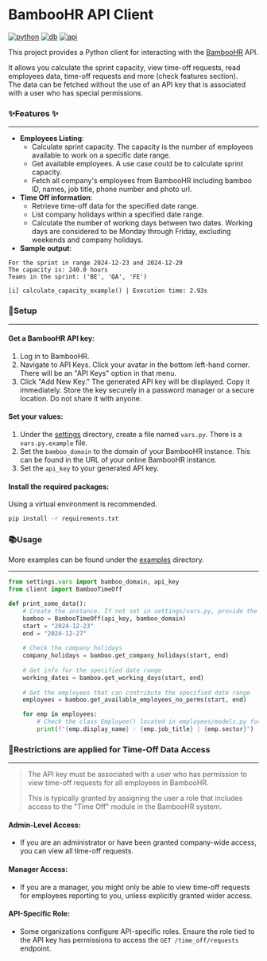 # BambooHR API Client
[![python](https://img.shields.io/badge/python-3.9-blue)](https://www.python.org/)
[![db](https://img.shields.io/badge/db-sqlmodel-7e56c2)](https://sqlmodel.tiangolo.com/)
[![api](https://img.shields.io/badge/BambooHR-v1-73c41d)](https://documentation.bamboohr.com/docs/getting-started)


 This project provides a Python client for interacting with the [BambooHR](https://www.bamboohr.com/) API.

 It allows you calculate the sprint capacity, view time-off requests, read 
 employees data, time-off requests and more (check features section). <br>
 The data can be fetched without the use of an API key 
 that is associated with a user who has special permissions.


### ✨Features ✨

-------------

* **Employees Listing**:
  * Calculate sprint capacity. The capacity is the number of employees available to work on a 
    specific date range.
  * Get available employees. A use case could be to calculate sprint capacity.
  * Fetch all company's employees from BambooHR including bamboo ID, 
    names, job title, phone number and photo url.
* **Time Off information**:
  * Retrieve time-off data for the specified date range.
  * List company holidays within a specified date range.
  * Calculate the number of working days between two dates. Working days 
    are considered to be Monday through Friday, excluding weekends and company 
    holidays.
* **Sample output**:
```text
For the sprint in range 2024-12-23 and 2024-12-29
The capacity is: 240.0 hours
Teams in the sprint: ('BE', 'QA', 'FE')

[i] calculate_capacity_example() | Execution time: 2.93s
```

### 🔧Setup

-------------

#### Get a BambooHR API key:
1. Log in to BambooHR.
2. Navigate to API Keys. Click your avatar in the bottom left-hand corner. 
   There will be an "API Keys" option in that menu.
3. Click "Add New Key."
   The generated API key will be displayed. Copy it immediately.
   Store the key securely in a password manager or a secure location. Do not share it with anyone.

#### Set your values:

1. Under the [settings](settings) directory, create a file named `vars.py`. 
   There is a `vars.py.example` file.
2. Set the `bamboo_domain` to the domain of your BambooHR instance. This can be found in the URL of your online BambooHR instance.
2. Set the `api_key` to your generated API key.

#### Install the required packages:
Using a virtual environment is recommended.
```bash
pip install -r requirements.txt
```

### 📚Usage
More examples can be found under the [examples](examples) directory.

-------------

```python
from settings.vars import bamboo_domain, api_key
from client import BambooTimeOff

def print_some_data():
    # Create the instance. If not set in settings/vars.py, provide the api and the domain
    bamboo = BambooTimeOff(api_key, bamboo_domain)
    start = "2024-12-23"
    end = "2024-12-27"
    
    # Check the company holidays
    company_holidays = bamboo.get_company_holidays(start, end)
    
    # Get info for the specified date range
    working_dates = bamboo.get_working_days(start, end)
    
    # Get the employees that can contribute the specified date range
    employees = bamboo.get_available_employees_no_perms(start, end)

    for emp in employees:
        # Check the class Employee() located in employees/models.py for more attrs
        print(f"{emp.display_name} - {emp.job_title} | {emp.sector}")
```

### 📝Restrictions are applied for Time-Off Data Access 

-------------

>  The API key must be associated with a user who has permission to view time-off requests for all employees in BambooHR.
> 
>  This is typically granted by assigning the user a role that includes access to the "Time Off" module in the BambooHR system.

#### Admin-Level Access:
- If you are an administrator or have been granted company-wide access, you 
can view all time-off requests.
#### Manager Access:
- If you are a manager, you might only be able to view time-off requests for employees reporting to you, unless explicitly granted wider access.
#### API-Specific Role:
- Some organizations configure API-specific roles. Ensure the role tied to 
the API key has permissions to access the `GET /time_off/requests` endpoint.
